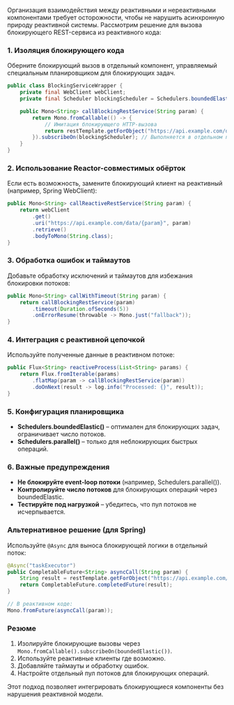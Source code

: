 Организация взаимодействия между реактивными и нереактивными компонентами требует осторожности, чтобы не нарушить асинхронную природу реактивной системы. Рассмотрим решение для вызова блокирующего REST-сервиса из реактивного кода:

### 1. **Изоляция блокирующего кода**
Оберните блокирующий вызов в отдельный компонент, управляемый специальным планировщиком для блокирующих задач.

```java
public class BlockingServiceWrapper {
    private final WebClient webClient;
    private final Scheduler blockingScheduler = Schedulers.boundedElastic();

    public Mono<String> callBlockingRestService(String param) {
        return Mono.fromCallable(() -> {
            // Имитация блокирующего HTTP-вызова
            return restTemplate.getForObject("https://api.example.com/data", String.class);
        }).subscribeOn(blockingScheduler); // Выполняется в отдельном потоке
    }
}
```

### 2. **Использование Reactor-совместимых обёрток**
Если есть возможность, замените блокирующий клиент на реактивный (например, Spring WebClient):
```java
public Mono<String> callReactiveRestService(String param) {
    return webClient
        .get()
        .uri("https://api.example.com/data/{param}", param)
        .retrieve()
        .bodyToMono(String.class);
}
```

### 3. **Обработка ошибок и таймаутов**
Добавьте обработку исключений и таймаутов для избежания блокировки потоков:
```java
public Mono<String> callWithTimeout(String param) {
    return callBlockingRestService(param)
        .timeout(Duration.ofSeconds(5))
        .onErrorResume(throwable -> Mono.just("fallback"));
}
```

### 4. **Интеграция с реактивной цепочкой**
Используйте полученные данные в реактивном потоке:
```java
public Flux<String> reactiveProcess(List<String> params) {
    return Flux.fromIterable(params)
        .flatMap(param -> callBlockingRestService(param))
        .doOnNext(result -> log.info("Processed: {}", result));
}
```

### 5. **Конфигурация планировщика**
- **Schedulers.boundedElastic()** – оптимален для блокирующих задач, ограничивает число потоков.
- **Schedulers.parallel()** – только для неблокирующих быстрых операций.

### 6. **Важные предупреждения**
- **Не блокируйте event-loop потоки** (например, Schedulers.parallel()).
- **Контролируйте число потоков** для блокирующих операций через boundedElastic.
- **Тестируйте под нагрузкой** – убедитесь, что пул потоков не исчерпывается.

### Альтернативное решение (для Spring)
Используйте `@Async` для выноса блокирующей логики в отдельный поток:
```java
@Async("taskExecutor")
public CompletableFuture<String> asyncCall(String param) {
    String result = restTemplate.getForObject("https://api.example.com/data", String.class);
    return CompletableFuture.completedFuture(result);
}

// В реактивном коде:
Mono.fromFuture(asyncCall(param));
```

### Резюме
1. Изолируйте блокирующие вызовы через `Mono.fromCallable().subscribeOn(boundedElastic())`.
2. Используйте реактивные клиенты где возможно.
3. Добавляйте таймауты и обработку ошибок.
4. Настройте отдельный пул потоков для блокирующих операций.

Этот подход позволяет интегрировать блокирующиеся компоненты без нарушения реактивной модели.